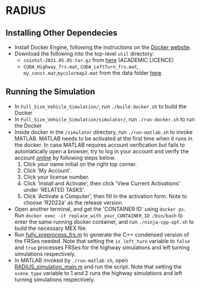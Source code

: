 # RADIUS

## Installing Other Dependecies
* Install Docker Engine, following the instructions on the [Docker website](https://docs.docker.com/desktop/install/linux-install/).
* Download the following into the top-level `util` directory:
  * `coinhsl-2021.05.05.tar.gz` from [here](https://www.hsl.rl.ac.uk/ipopt/) (ACADEMIC LICENCE)
  * `CUDA_Highway_frs.mat`, `CUDA_LeftTurn_frs.mat`, `my_const.mat`,`mycolormap2.mat` from the data folder [here](https://drive.google.com/drive/folders/1ibX50vBhmrv0MuBMZBl0nQztU6D2rbf3?usp=share_link)

## Running the Simulation
* In `Full_Size_Vehicle_Simulation/`, run `./build-docker.sh` to build the Docker
* In `Full_Size_Vehicle_Simulation/simulator/`, run `./run-docker.sh` to run the Docker
* Inside docker in the `/simulator` directory, run `./run-matlab.sh` to invoke MATLAB. MATLAB needs to be activated at the first time when it runs in the docker. In case MATLAB requires account verification but fails to automatically open a browser, try to log in your account and verify the account [online](https://matlab.mathworks.com/) by following steps below.
  1. Click your name initial on the right top corner.
  2. Click 'My Account'.
  3. Click your license number.
  4. Click 'Install and Activate', then click 'View Current Activations' under 'RELATED TASKS'.
  5. Click 'Activate a Computer', then fill in the activation form. Note to choose 'R2022a' as the release version. 
* Open another terminal, and get the 'CONTAINER ID' using `docker ps`. Run `docker exec -it replace_with_your_CONTAINER_ID /bin/bash` to enter the same running docker container, and run `./ninja-cpp-opt.sh` to build the necessary MEX file.
* Run [fully_preprocess_frs.m](https://github.com/roahmlab/RADIUS/blob/main/Full_Size_Vehicle_Simulation/simulator/online/fully_preprocess_frs.m) to generate the C++ condensed version of the FRSes needed. Note that setting the ```is_left_turn``` variable to ```false``` and ```true``` processes FRSes for the highway simulations and left turning simulations respectively.
* In MATLAB invoked by `./run-matlab.sh`, open [RADIUS_simulation_main.m](https://github.com/roahmlab/RADIUS/blob/main/Full_Size_Vehicle_Simulation/simulator/online/RADIUS_simulation_main.m) and run the script. Note that setting the ```scene_type``` variable to 1 and 2 runs the highway simulations and left turning simulations respectively.

